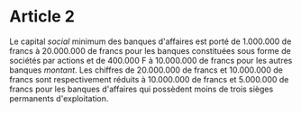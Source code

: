 # Article 2

Le capital *social* minimum des banques d'affaires est porté de 1.000.000 de francs à 20.000.000 de francs pour les banques constituées sous forme de sociétés par actions et de 400.000 F à 10.000.000 de francs pour les autres banques *montant*. Les chiffres de 20.000.000 de francs et 10.000.000 de francs sont respectivement réduits à 10.000.000 de francs et 5.000.000 de francs pour les banques d'affaires qui possèdent moins de trois sièges permanents d'exploitation.
